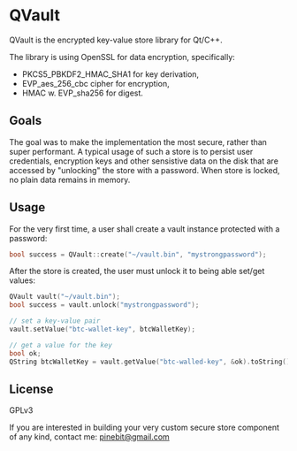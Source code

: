 # QVault

QVault is the encrypted key-value store library for Qt/C++.

The library is using OpenSSL for data encryption, specifically:
- PKCS5_PBKDF2_HMAC_SHA1 for key derivation,
- EVP_aes_256_cbc cipher for encryption,
- HMAC w. EVP_sha256 for digest.

## Goals

The goal was to make the implementation the most secure, rather than super performant.
A typical usage of such a store is to persist user credentials, encryption keys and other
sensistive data on the disk that are accessed by "unlocking" the store with a password.
When store is locked, no plain data remains in memory.

## Usage

For the very first time, a user shall create a vault instance protected with a password:

```cpp
bool success = QVault::create("~/vault.bin", "mystrongpassword");
```

After the store is created, the user must unlock it to being able set/get values:

```cpp
QVault vault("~/vault.bin");
bool success = vault.unlock("mystrongpassword");

// set a key-value pair
vault.setValue("btc-wallet-key", btcWalletKey);

// get a value for the key
bool ok;
QString btcWalletKey = vault.getValue("btc-walled-key", &ok).toString();
```

## License

GPLv3

If you are interested in building your very custom secure store component of any kind, contact me: pinebit@gmail.com
